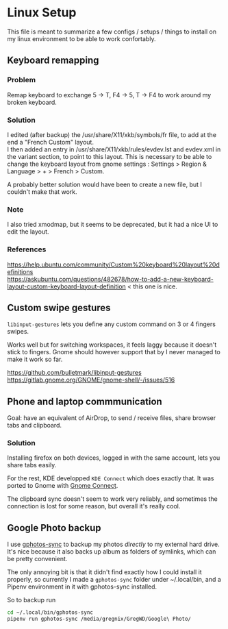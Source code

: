 # Linux Setup

This file is meant to summarize a few configs / setups / things to install on my linux environment to be able to work confortably.

## Keyboard remapping

### Problem

Remap keyboard to exchange 5 -> T, F4 -> 5, T -> F4 to work around my broken keyboard.

### Solution

I edited (after backup) the /usr/share/X11/xkb/symbols/fr file, to add at the end a "French Custom" layout.  
I then added an entry in /usr/share/X11/xkb/rules/evdev.lst and evdev.xml in the variant section, to point to this layout. This is necessary to be able to change the keyboard layout from gnome settings : Settings > Region & Language > + > French > Custom.

A probably better solution would have been to create a new file, but I couldn't make that work.

### Note 

I also tried xmodmap, but it seems to be deprecated, but it had a nice UI to edit the layout.

### References

https://help.ubuntu.com/community/Custom%20keyboard%20layout%20definitions  
https://askubuntu.com/questions/482678/how-to-add-a-new-keyboard-layout-custom-keyboard-layout-definition < this one is nice.


## Custom swipe gestures

`libinput-gestures` lets you define any custom command on 3 or 4 fingers swipes.

Works well but for switching workspaces, it feels laggy because it doesn't stick to fingers. Gnome should however support that by I never managed to make it work so far.

https://github.com/bulletmark/libinput-gestures  
https://gitlab.gnome.org/GNOME/gnome-shell/-/issues/516

## Phone and laptop commmunication

Goal: have an equivalent of AirDrop, to send / receive files, share browser tabs and clipboard.

### Solution

Installing firefox on both devices, logged in with the same account, lets you share tabs easily.

For the rest, KDE developped `KDE Connect` which does exactly that. It was ported to Gnome with [Gnome Connect](https://extensions.gnome.org/extension/1319/gsconnect/).

The clipboard sync doesn't seem to work very reliably, and sometimes the connection is lost for some reason, but overall it's really cool.

## Google Photo backup

I use [gphotos-sync](https://github.com/gilesknap/gphotos-sync) to backup my photos _directly_ to my external hard drive. It's nice because it also backs up album as folders of symlinks, which can be pretty convenient.

The only annoying bit is that it didn't find exactly how I could install it properly, so currently I made a `gphotos-sync` folder under ~/.local/bin, and a Pipenv environment in it with gphotos-sync installed.

So to backup run
```bash
cd ~/.local/bin/gphotos-sync
pipenv run gphotos-sync /media/gregnix/GregWD/Google\ Photo/
```

